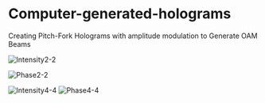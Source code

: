 # Computer-generated-holograms
Creating Pitch-Fork Holograms with amplitude modulation to Generate OAM Beams

![Intensity2-2](https://user-images.githubusercontent.com/116585464/220090839-2561340e-3f21-4050-bb6b-680f274dab61.jpg)

![Phase2-2](https://user-images.githubusercontent.com/116585464/220090850-81561d62-a50f-4565-9ae1-a4f5cdd7b4e2.jpg)

![Intensity4-4](https://user-images.githubusercontent.com/116585464/220090859-2311c172-fb79-49de-a093-dfce5a5f0917.jpg)
![Phase4-4](https://user-images.githubusercontent.com/116585464/220090872-044ade61-549b-49cd-8420-22acae3155df.jpg)
